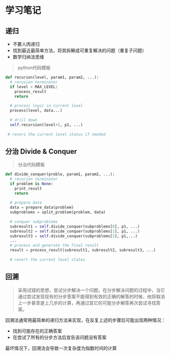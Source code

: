 # 学习笔记



## 递归

- 不要人肉递归
- 找到最近最简单方法，将其拆解成可重复解决的问题（重复子问题）
- 数学归纳法思维

> python代码模板

```python
def recurion(level, param1, param2, ...):
  # recusion terminator
  if level > MAX_LEVEL:
    process_result
    return
  
  # process logic in current level
  process(level, data...)
  
  # drill down
  self.recursion(level+1, p1, ...)
  
 # revers the current level status if needed
```



## 分治 Divide & Conquer

> 分治代码模板

```python
def divide_conquer(proble, param1, param2, ...):
  # recurion terminator
  if problem is None:
    print_result
    return
  
  # prepare data
  data = prepare_data(problem)
  subproblems = split_problem(problem, data)
  
  # conquer subproblems 
  subresult1 = self.divide_conquer(subproblems[0], p1, ...)
  subresult2 = self.divide_conquer(subproblems[1], p1, ...)
  subresult3 = self.divide_conquer(subproblems[2], p1,...)
  ...
  # process and generate the final result
  result = process_result(subresult1, subresult2, subresult3, ...)
  
  # revert the current level states
```



## 回溯

>采用试错的思想，尝试分步解决一个问题。在分步解决问题的过程中，当它通过尝试发现现有的分步答案不能得到有效的正确的解答的时候，他将取消上一步甚至是上几步的计算，再通过其它的可能分步解答再次尝试寻找答案。

回溯法通常用最简单的递归方法来实现，在反复上述的步骤后可能出现两种情况：

- 找到可能存在的正确答案
- 在尝试了所有的分步方法后宣告该问题没有答案

最坏情况下，回溯法会导致一次复杂度为指数时间的计算







